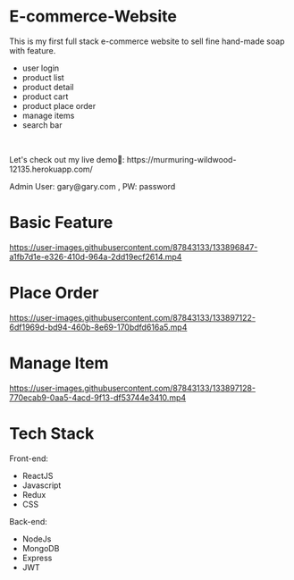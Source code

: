 # E-commerce-Website
This is my first full stack e-commerce website to sell fine hand-made soap with feature.
- user login
- product list
- product detail 
- product cart
- product place order
- manage items
- search bar
<p>&nbsp;</p>
Let's check out my live demo🐋: https://murmuring-wildwood-12135.herokuapp.com/
<p>Admin User: gary@gary.com , PW: password</p>

# Basic Feature
https://user-images.githubusercontent.com/87843133/133896847-a1fb7d1e-e326-410d-964a-2dd19ecf2614.mp4

# Place Order
https://user-images.githubusercontent.com/87843133/133897122-6df1969d-bd94-460b-8e69-170bdfd616a5.mp4

# Manage Item
https://user-images.githubusercontent.com/87843133/133897128-770ecab9-0aa5-4acd-9f13-df53744e3410.mp4

# Tech Stack
Front-end:
  - ReactJS
  - Javascript
  - Redux
  - CSS

Back-end:
  - NodeJs
  - MongoDB
  - Express
  - JWT
